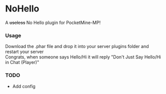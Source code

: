 # NoHello
A ~~useless~~ No Hello plugin for PocketMine-MP!
### Usage
Download the .phar file and drop it into your server plugins folder and restart your server\
Congrats, when someone says Hello/Hi it will reply "Don't Just Say Hello/Hi in Chat (Player)"
### TODO
- Add config

